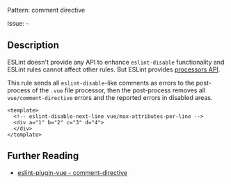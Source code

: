 Pattern: comment directive

Issue: -

## Description

ESLint doesn't provide any API to enhance `eslint-disable` functionality and ESLint rules cannot affect other rules. But ESLint provides [processors API](https://eslint.org/docs/developer-guide/working-with-plugins#processors-in-plugins).

This rule sends all `eslint-disable`-like comments as errors to the post-process of the `.vue` file processor, then the post-process removes all `vue/comment-directive` errors and the reported errors in disabled areas.

<eslint-code-block :rules="{'vue/comment-directive': ['error'], 'vue/max-attributes-per-line': ['error']}">

```vue
<template>
  <!-- eslint-disable-next-line vue/max-attributes-per-line -->
  <div a="1" b="2" c="3" d="4">
  </div>
</template>
```

</eslint-code-block>

## Further Reading

* [eslint-plugin-vue - comment-directive](https://eslint.vuejs.org/rules/comment-directive.html)
